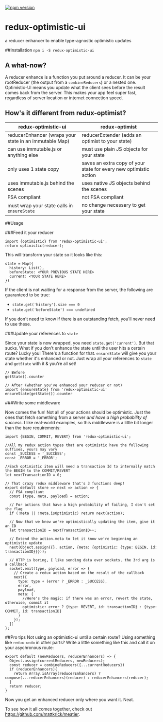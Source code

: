 [![npm version](https://badge.fury.io/js/redux-optimistic-ui.svg)](https://badge.fury.io/js/redux-optimistic-ui)

# redux-optimistic-ui
a reducer enhancer to enable type-agnostic optimistic updates

##Installation
`npm i -S redux-optimistic-ui`

## A what-now?
A reducer enhance is a function you put around a reducer. 
It can be your rootReducer (the output from a `combineReducers`) or a nested one.
Optimistic-UI means you update what the client sees before the result comes back from the server.
This makes your app feel super fast, regardless of server location or internet connection speed.

## How's it different from redux-optimist?

| redux-optimistic-ui                                    | redux-optimist                                                    |
|--------------------------------------------------------|-------------------------------------------------------------------|
| reducerEnhancer (wraps your state in an immutable Map) | reducerExtender (adds an optimist to your state)                  |
| can use immutable.js or anything else                  | must use plain JS objects for your state                          |
| only uses 1 state copy                                 | saves an extra copy of your state for every new optimistic action |
| uses immutable.js behind the scenes                    | uses native JS objects behind the scenes                          |
| FSA compliant                                          | not FSA compliant                                                 |
| must wrap your state calls in `ensureState`            | no change necessary to get your state                             |
##Usage

###Feed it your reducer

```
import {optimistic} from 'redux-optimistic-ui';
return optimistic(reducer);
```

This will transform your state so it looks like this:

```
state = Map({
  history: List(),
  beforeState: <YOUR PREVIOUS STATE HERE>
  current: <YOUR STATE HERE>
})
```
If the client is not waiting for a response from the server, the following are guaranteed to be true:
- `state.get('history').size === 0`
- `state.get('beforeState') === undefined`

If you don't need to know if there is an outstanding fetch, you'll never need to use these.

###Update your references to `state`

Since your state is now wrapped, you need `state.get('current')`. 
But that sucks. What if you don't enhance the state until the user hits a certain route?
Lucky you! There's a function for that. `ensureState` will give you your state whether it's enhanced or not.
Just wrap all your references to `state` and `getState` with it & you're all set!

```
// Before
getState().counter

// After (whether you've enhanced your reducer or not)
import {ensureState} from 'redux-optimistic-ui'
ensureState(getState()).counter
```

###Write some middleware

Now comes the fun! Not all of your actions should be optimistic. 
Just the ones that fetch something from a server *and have a high probability of success*.
I like real-world examples, so this middleware is a little bit longer than the bare requirements:

```
import {BEGIN, COMMIT, REVERT} from 'redux-optimistic-ui';

//All my redux action types that are optimistic have the following suffixes, yours may vary
const _SUCCESS = '_SUCCESS';
const _ERROR = '_ERROR';

//Each optimistic item will need a transaction Id to internally match the BEGIN to the COMMIT/REVERT 
let nextTransactionID = 0;

// That crazy redux middleware that's 3 functions deep!
export default store => next => action => {
  // FSA compliant
  const {type, meta, payload} = action;
  
  // For actions that have a high probability of failing, I don't set the flag
  if (!meta || !meta.isOptimistic) return next(action);

  // Now that we know we're optimistically updating the item, give it an ID
  let transactionID = nextTransactionID++;

  // Extend the action.meta to let it know we're beginning an optimistic update
  next(Object.assign({}, action, {meta: {optimistic: {type: BEGIN, id: transactionID}}}));

  // HTTP is boring, I like sending data over sockets, the 3rd arg is a callback 
  socket.emit(type, payload, error => {
    // Create a redux action based on the result of the callback 
    next({
      type: type + (error ? _ERROR : _SUCCESS),
      error,
      payload,
      meta: {
        //Here's the magic: if there was an error, revert the state, otherwise, commit it
        optimistic: error ? {type: REVERT, id: transactionID} : {type: COMMIT, id: transactionID}
      }
    });
  })
};
```

##Pro tips
Not using an optimistic-ui until a certain route? Using something like `redux-undo` in other parts? Write a little something like this and call it on your asychronous route:

```
export default (newReducers, reducerEnhancers) => {
  Object.assign(currentReducers, newReducers);
  const reducer = combineReducers({...currentReducers})
  if (reducerEnhancers){
    return Array.isArray(reducerEnhancers) ? compose(...reducerEnhancers)(reducer) : reducerEnhancers(reducer);
  }
  return reducer;
}
```
Now you get an enhanced reducer only where you want it. Neat.

To see how it all comes together, check out https://github.com/mattkrick/meatier.
